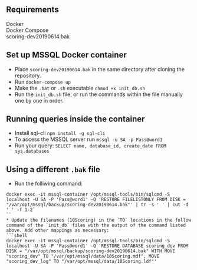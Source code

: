 ## Requirements
Docker  
Docker Compose  
scoring-dev20190614.bak  

## Set up MSSQL Docker container
* Place `scoring-dev20190614.bak` in the same directory after cloning the repository.
* Run `docker-compose up`
* Make the `.bat` or `.sh` executable `chmod +x init_db.sh`
* Run the `init_db.sh` file, or run the commands within the file manually one by one in order.

## Running queries inside the container
* Install sql-cli `npm install -g sql-cli`
* To access the MSSQL server run `mssql -u SA -p Pass@word1`
* Run your query: `SELECT name, database_id, create_date FROM sys.databases`

## Using a different `.bak` file
* Run the folliwing command:  
```shell
docker exec -it mssql-container /opt/mssql-tools/bin/sqlcmd -S localhost -U SA -P 'Pass@word1' -Q 'RESTORE FILELISTONLY FROM DISK = "/var/opt/mssql/backup/scoring-dev20190614.bak"' | tr -s ' ' | cut -d ' ' -f 1-2`
``
* Update the filenames (10Scoring) in the `TO` locations in the follow command of the `init_db` files with the output of the command listed above. Add other mappings as necessary:  
```shell
docker exec -it mssql-container /opt/mssql-tools/bin/sqlcmd -S localhost -U SA -P 'Pass@word1' -Q 'RESTORE DATABASE scoring_dev FROM DISK = "/var/opt/mssql/backup/scoring-dev20190614.bak" WITH MOVE "scoring_dev" TO "/var/opt/mssql/data/10Scoring.mdf", MOVE "scoring_dev_log" TO "/var/opt/mssql/data/10Scoring.ldf"'
```